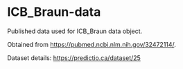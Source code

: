 # ICB_Braun-data

Published data used for ICB_Braun data object.

Obtained from https://pubmed.ncbi.nlm.nih.gov/32472114/.

Dataset details: https://predictio.ca/dataset/25
